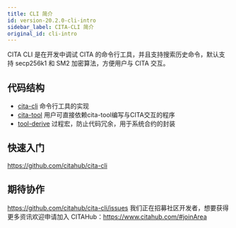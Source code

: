```yaml
---
title: CLI 简介
id: version-20.2.0-cli-intro
sidebar_label: CITA-CLI 简介
original_id: cli-intro
---
```


CITA CLI 是在开发中调试 CITA 的命令行工具，并且支持搜索历史命令，默认支持 secp256k1 和 SM2 加密算法，方便用户与 CITA 交互。

## 代码结构

* [cita-cli](https://github.com/citahub/cita-cli/tree/master/cita-cli) 命令行工具的实现
* [cita-tool](https://github.com/citahub/cita-cli/tree/master/cita-tool) 用户可直接依赖cita-tool编写与CITA交互的程序
* [tool-derive](https://github.com/citahub/cita-cli/tree/master/tool-derive) 过程宏，防止代码冗余，用于系统合约的封装

## 快速入门

https://github.com/citahub/cita-cli

## 期待协作

https://github.com/citahub/cita-cli/issues 我们正在招募社区开发者，想要获得更多资讯欢迎申请加入 CITAHub：https://www.citahub.com/#joinArea
